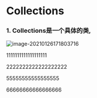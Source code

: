 # Collections

### 1. Collections是一个具体的类,

![image-20210126171803716](C:\Users\xc\AppData\Roaming\Typora\typora-user-images\image-20210126171803716.png)

1111111111111111111

2222222222222222222

55555555555555555

66666666666666666
